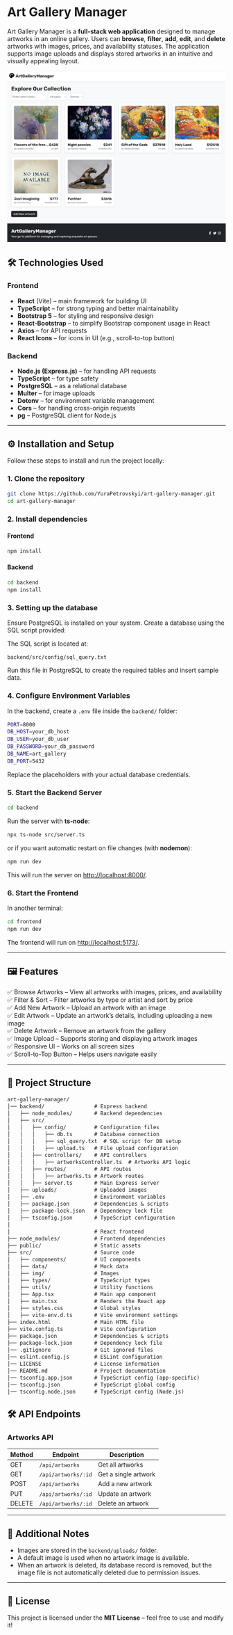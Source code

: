# Art Gallery Manager

Art Gallery Manager is a **full-stack web application** designed to manage artworks in an online gallery. Users can **browse**, **filter**, **add**, **edit**, and **delete** artworks with images, prices, and availability statuses. The application supports image uploads and displays stored artworks in an intuitive and visually appealing layout.

![Alt text](src/img/screenshot.jpg)

## 🛠️ Technologies Used

### **Frontend**
- **React** (Vite) – main framework for building UI
- **TypeScript** – for strong typing and better maintainability
- **Bootstrap 5** – for styling and responsive design
- **React-Bootstrap** – to simplify Bootstrap component usage in React
- **Axios** – for API requests
- **React Icons** – for icons in UI (e.g., scroll-to-top button)

### **Backend**
- **Node.js (Express.js)** – for handling API requests
- **TypeScript** – for type safety
- **PostgreSQL** – as a relational database
- **Multer** – for image uploads
- **Dotenv** – for environment variable management
- **Cors** – for handling cross-origin requests
- **pg** – PostgreSQL client for Node.js

---

## ⚙️ Installation and Setup

Follow these steps to install and run the project locally:

### **1. Clone the repository**

```sh
git clone https://github.com/YuraPetrovskyi/art-gallery-manager.git
cd art-gallery-manager
```

### **2. Install dependencies**

#### Frontend
```sh
npm install
```

#### Backend
```sh
cd backend
npm install
```

### **3. Setting up the database**
Ensure PostgreSQL is installed on your system.
Create a database using the SQL script provided:

The SQL script is located at:

```
backend/src/config/sql_query.txt
```

Run this file in PostgreSQL to create the required tables and insert sample data.

### **4. Configure Environment Variables**
In the backend, create a `.env` file inside the `backend/` folder:

```sh
PORT=8000
DB_HOST=your_db_host
DB_USER=your_db_user
DB_PASSWORD=your_db_password
DB_NAME=art_gallery
DB_PORT=5432
```

Replace the placeholders with your actual database credentials.

### **5. Start the Backend Server**

```sh
cd backend
```
Run the server with **ts-node**:

```sh
npx ts-node src/server.ts
```
or if you want automatic restart on file changes (with **nodemon**):

```sh
npm run dev
```

This will run the server on [http://localhost:8000/](http://localhost:8000/).

### **6. Start the Frontend**
In another terminal:

```sh
cd frontend
npm run dev
```

The frontend will run on [http://localhost:5173/](http://localhost:5173/).

---

## 🖼️ Features

✅ Browse Artworks – View all artworks with images, prices, and availability  
✅ Filter & Sort – Filter artworks by type or artist and sort by price  
✅ Add New Artwork – Upload an artwork with an image  
✅ Edit Artwork – Update an artwork’s details, including uploading a new image  
✅ Delete Artwork – Remove an artwork from the gallery  
✅ Image Upload – Supports storing and displaying artwork images  
✅ Responsive UI – Works on all screen sizes  
✅ Scroll-to-Top Button – Helps users navigate easily  

---

## 📁 Project Structure

```
art-gallery-manager/
│── backend/                # Express backend
│   ├── node_modules/       # Backend dependencies
│   ├── src/
│   │   ├── config/         # Configuration files
│   │   │   ├── db.ts       # Database connection
│   │   │   ├── sql_query.txt  # SQL script for DB setup
│   │   │   ├── upload.ts   # File upload configuration
│   │   ├── controllers/    # API controllers
│   │   │   ├── artworksController.ts  # Artworks API logic
│   │   ├── routes/         # API routes
│   │   │   ├── artworks.ts # Artwork routes
│   │   ├── server.ts       # Main Express server
│   ├── uploads/            # Uploaded images
│   ├── .env                # Environment variables
│   ├── package.json        # Dependencies & scripts
│   ├── package-lock.json   # Dependency lock file
│   ├── tsconfig.json       # TypeScript configuration
│
│                           # React frontend
├── node_modules/           # Frontend dependencies
├── public/                 # Static assets
├── src/                    # Source code
│   ├── components/         # UI components
│   ├── data/               # Mock data
│   ├── img/                # Images
│   ├── types/              # TypeScript types
│   ├── utils/              # Utility functions 
│   ├── App.tsx             # Main app component
│   ├── main.tsx            # Renders the React app
│   ├── styles.css          # Global styles
│   ├── vite-env.d.ts       # Vite environment settings
├── index.html              # Main HTML file
├── vite.config.ts          # Vite configuration
├── package.json            # Dependencies & scripts
├── package-lock.json       # Dependency lock file
│── .gitignore              # Git ignored files
│── eslint.config.js        # ESLint configuration
│── LICENSE                 # License information
│── README.md               # Project documentation
│── tsconfig.app.json       # TypeScript config (app-specific)
│── tsconfig.json           # TypeScript global config
│── tsconfig.node.json      # TypeScript config (Node.js)
```

## 🛠️ API Endpoints

### **Artworks API**

| Method | Endpoint             | Description             |
|--------|----------------------|-------------------------|
| GET    | `/api/artworks`      | Get all artworks       |
| GET    | `/api/artworks/:id`  | Get a single artwork   |
| POST   | `/api/artworks`      | Add a new artwork      |
| PUT    | `/api/artworks/:id`  | Update an artwork      |
| DELETE | `/api/artworks/:id`  | Delete an artwork      |

---

## 📌 Additional Notes

- Images are stored in the `backend/uploads/` folder.
- A default image is used when no artwork image is available.
- When an artwork is deleted, its database record is removed, but the image file is not automatically deleted due to permission issues.

---

## 📜 License

This project is licensed under the **MIT License** – feel free to use and modify it!

